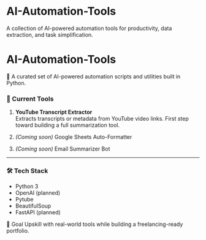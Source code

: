 # AI-Automation-Tools
A collection of AI-powered automation tools for productivity, data extraction, and task simplification.

# AI-Automation-Tools

🚀 A curated set of AI-powered automation scripts and utilities built in Python.

### 📁 Current Tools

1. **YouTube Transcript Extractor**  
   Extracts transcripts or metadata from YouTube video links. First step toward building a full summarization tool.

2. *(Coming soon)* Google Sheets Auto-Formatter  
3. *(Coming soon)* Email Summarizer Bot

---

### 🛠 Tech Stack
- Python 3
- OpenAI (planned)
- Pytube
- BeautifulSoup
- FastAPI (planned)

📌 Goal
Upskill with real-world tools while building a freelancing-ready portfolio.
